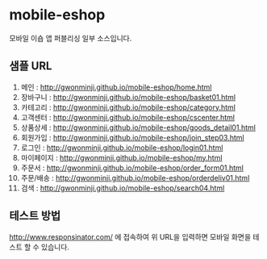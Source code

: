 # mobile-eshop
모바일 이숍 앱 퍼블리싱 일부 소스입니다.

## 샘플 URL
1. 메인 : http://gwonminji.github.io/mobile-eshop/home.html
2. 장바구니 : http://gwonminji.github.io/mobile-eshop/basket01.html
3. 카테고리 : http://gwonminji.github.io/mobile-eshop/category.html
4. 고객센터 : http://gwonminji.github.io/mobile-eshop/cscenter.html
5. 상품상세 : http://gwonminji.github.io/mobile-eshop/goods_detail01.html
6. 회원가입 : http://gwonminji.github.io/mobile-eshop/join_step03.html
7. 로그인 : http://gwonminji.github.io/mobile-eshop/login01.html
8. 마이페이지 : http://gwonminji.github.io/mobile-eshop/my.html
9. 주문서 : http://gwonminji.github.io/mobile-eshop/order_form01.html
10. 주문/배송 : http://gwonminji.github.io/mobile-eshop/orderdeliv01.html
11. 검색 : http://gwonminji.github.io/mobile-eshop/search04.html

## 테스트 방법
http://www.responsinator.com/ 에 접속하여 위 URL을 입력하면 모바일 화면을 테스트 할 수 있습니다.
